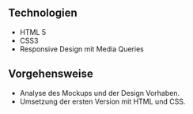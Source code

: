 ## Technologien

- HTML 5
- CSS3
- Responsive Design mit Media Queries

## Vorgehensweise



- Analyse des Mockups und der Design Vorhaben.
- Umsetzung der ersten Version mit HTML und CSS.
